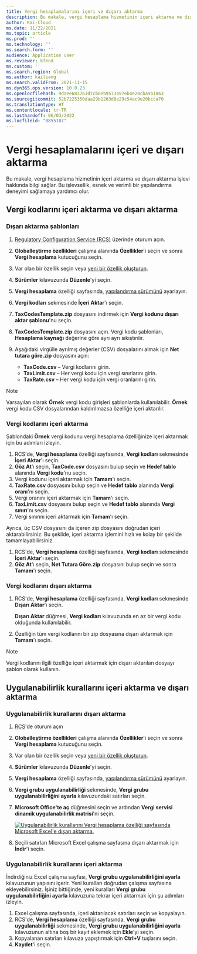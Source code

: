```yaml
---
title: Vergi hesaplamalarını içeri ve dışarı aktarma
description: Bu makale, vergi hesaplama hizmetinin içeri aktarma ve dışarı aktarma işlevi hakkında bilgi sağlar.
author: Kai-Cloud
ms.date: 11/22/2021
ms.topic: article
ms.prod: ''
ms.technology: ''
ms.search.form: ''
audience: Application user
ms.reviewer: kfend
ms.custom: ''
ms.search.region: Global
ms.author: kailiang
ms.search.validFrom: 2021-11-15
ms.dyn365.ops.version: 10.0.23
ms.openlocfilehash: 9daee683763d7cb0eb9573497eb4e20cba9b1863
ms.sourcegitcommit: 52b7225350daa29b1263d8e29c54ac9e20bcca70
ms.translationtype: HT
ms.contentlocale: tr-TR
ms.lasthandoff: 06/03/2022
ms.locfileid: "8855187"
---
```

# <a name="import-and-export-tax-calculations"></a>Vergi hesaplamalarını içeri ve dışarı aktarma

Bu makale, vergi hesaplama hizmetinin içeri aktarma ve dışarı aktarma işlevi hakkında bilgi sağlar. Bu işlevsellik, esnek ve verimli bir yapılandırma deneyimi sağlamaya yardımcı olur.

## <a name="import-and-export-tax-codes"></a>Vergi kodlarını içeri aktarma ve dışarı aktarma

### <a name="export-templates"></a>Dışarı aktarma şablonları

1. [Regulatory Configuration Service (RCS)](https://marketing.configure.global.dynamics.com/) üzerinde oturum açın.
2. **Globalleştirme özellikleri** çalışma alanında **Özellikler**'i seçin ve sonra **Vergi hesaplama** kutucuğunu seçin.
3. Var olan bir özellik seçin veya [yeni bir özellik oluşturun](global-get-started-with-tax-calculation-service.md#set-up-tax-calculation-in-rcs).
4. **Sürümler** kılavuzunda **Düzenle**'yi seçin.
5. **Vergi hesaplama** özelliği sayfasında, [yapılandırma sürümünü](global-get-started-with-tax-calculation-service.md#set-up-tax-calculation-in-rcs) ayarlayın.
6. **Vergi kodları** sekmesinde **İçeri Aktar**'ı seçin.
7. **TaxCodesTemplate.zip** dosyasını indirmek için **Vergi kodunu dışarı aktar şablonu**'nu seçin.
8. **TaxCodesTemplate.zip** dosyasını açın. Vergi kodu şablonları, **Hesaplama kaynağı** değerine göre ayrı ayrı sıkıştırılır.
9. Aşağıdaki virgülle ayrılmış değerler (CSV) dosyalarını almak için **Net tutara göre.zip** dosyasını açın:

    - **TaxCode.csv** – Vergi kodlarını girin.
    - **TaxLimit.csv** – Her vergi kodu için vergi sınırlarını girin.
    - **TaxRate.csv** – Her vergi kodu için vergi oranlarını girin.

> [!NOTE]
> Varsayılan olarak **Örnek** vergi kodu girişleri şablonlarda kullanılabilir. **Örnek** vergi kodu CSV dosyalarından kaldırılmazsa özelliğe içeri aktarılır.

### <a name="import-tax-codes"></a>Vergi kodlarını içeri aktarma

Şablondaki **Örnek** vergi kodunu vergi hesaplama özelliğinize içeri aktarmak için bu adımları izleyin.

1. RCS'de, **Vergi hesaplama** özelliği sayfasında, **Vergi kodları** sekmesinde **İçeri Aktar**'ı seçin.
2. **Göz At**'ı seçin, **TaxCode.csv** dosyasını bulup seçin ve **Hedef tablo** alanında **Vergi kodu**'nu seçin.
3. Vergi kodunu içeri aktarmak için **Tamam**'ı seçin.
4. **TaxRate.csv** dosyasını bulup seçin ve **Hedef tablo** alanında **Vergi oranı**'nı seçin.
5. Vergi oranını içeri aktarmak için **Tamam**'ı seçin.
6. **TaxLimit.csv** dosyasını bulup seçin ve **Hedef tablo** alanında **Vergi sınırı**'nı seçin.
7. Vergi sınırını içeri aktarmak için **Tamam**'ı seçin.

Ayrıca, üç CSV dosyasını da içeren zip dosyasını doğrudan içeri aktarabilirsiniz. Bu şekilde, içeri aktarma işlemini hızlı ve kolay bir şekilde tamamlayabilirsiniz.

1. RCS'de, **Vergi hesaplama** özelliği sayfasında, **Vergi kodları** sekmesinde **İçeri Aktar**'ı seçin.
2. **Göz At**'ı seçin, **Net Tutara Göre.zip** dosyasını bulup seçin ve sonra **Tamam**'ı seçin.

### <a name="export-tax-codes"></a>Vergi kodlarını dışarı aktarma

1. RCS'de, **Vergi hesaplama** özelliği sayfasında, **Vergi kodları** sekmesinde **Dışarı Aktar**'ı seçin.

    **Dışarı Aktar** düğmesi, **Vergi kodları** kılavuzunda en az bir vergi kodu olduğunda kullanılabilir.

2. Özelliğin tüm vergi kodlarını bir zip dosyasına dışarı aktarmak için **Tamam**'ı seçin.

> [!NOTE]
> Vergi kodlarını ilgili özelliğe içeri aktarmak için dışarı aktarılan dosyayı şablon olarak kullanın.

## <a name="import-and-export-applicability-rules"></a>Uygulanabilirlik kurallarını içeri aktarma ve dışarı aktarma

### <a name="export-applicability-rules"></a>Uygulanabilirlik kurallarını dışarı aktarma

1. [RCS](https://marketing.configure.global.dynamics.com/)'de oturum açın
2. **Globalleştirme özellikleri** çalışma alanında **Özellikler**'i seçin ve sonra **Vergi hesaplama** kutucuğunu seçin.
3. Var olan bir özellik seçin veya [yeni bir özellik oluşturun](global-get-started-with-tax-calculation-service.md#set-up-tax-calculation-in-rcs).
4. **Sürümler** kılavuzunda **Düzenle**'yi seçin.
5. **Vergi hesaplama** özelliği sayfasında, [yapılandırma sürümünü](global-get-started-with-tax-calculation-service.md#set-up-tax-calculation-in-rcs) ayarlayın.
6. **Vergi grubu uygulanabilirliği** sekmesinde, **Vergi grubu uygulanabilirliğini ayarla** kılavuzundaki satırları seçin.
7. **Microsoft Office'te aç** düğmesini seçin ve ardından **Vergi servisi dinamik uygulanabilirlik matrisi**'ni seçin.

    [![Uygulanabilirlik kurallarını Vergi hesaplama özelliği sayfasında Microsoft Excel'e dışarı aktarma.](./media/tax-cal-import-export-1.png)](./media/tax-cal-import-export-1.png)

8. Seçili satırları Microsoft Excel çalışma sayfasına dışarı aktarmak için **İndir**'i seçin.

### <a name="import-applicability-rules"></a>Uygulanabilirlik kurallarını içeri aktarma

İndirdiğiniz Excel çalışma sayfası, **Vergi grubu uygulanabilirliğini ayarla** kılavuzunun yapısını içerir. Yeni kuralları doğrudan çalışma sayfasına ekleyebilirsiniz. İşiniz bittiğinde, yeni kuralları **Vergi grubu uygulanabilirliğini ayarla** kılavuzuna tekrar içeri aktarmak için şu adımları izleyin.

1. Excel çalışma sayfasında, içeri aktarılacak satırları seçin ve kopyalayın.
2. RCS'de, **Vergi hesaplama** özelliği sayfasında, **Vergi grubu uygulanabilirliği** sekmesinde, **Vergi grubu uygulanabilirliğini ayarla** kılavuzunun altına boş bir kayıt eklemek için **Ekle**'yi seçin.
3. Kopyalanan satırları kılavuza yapıştırmak için **Ctrl+V** tuşlarını seçin.
4. **Kaydet**'i seçin.
